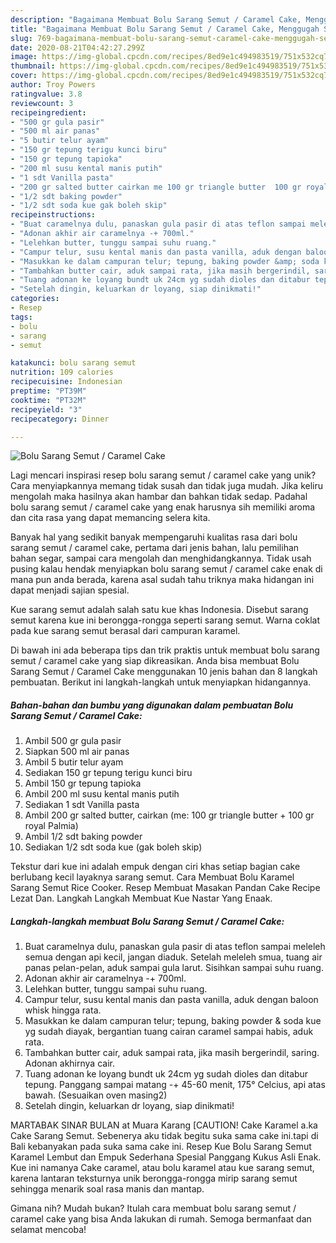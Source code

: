 ```yaml
---
description: "Bagaimana Membuat Bolu Sarang Semut / Caramel Cake, Menggugah Selera"
title: "Bagaimana Membuat Bolu Sarang Semut / Caramel Cake, Menggugah Selera"
slug: 769-bagaimana-membuat-bolu-sarang-semut-caramel-cake-menggugah-selera
date: 2020-08-21T04:42:27.299Z
image: https://img-global.cpcdn.com/recipes/8ed9e1c494983519/751x532cq70/bolu-sarang-semut-caramel-cake-foto-resep-utama.jpg
thumbnail: https://img-global.cpcdn.com/recipes/8ed9e1c494983519/751x532cq70/bolu-sarang-semut-caramel-cake-foto-resep-utama.jpg
cover: https://img-global.cpcdn.com/recipes/8ed9e1c494983519/751x532cq70/bolu-sarang-semut-caramel-cake-foto-resep-utama.jpg
author: Troy Powers
ratingvalue: 3.8
reviewcount: 3
recipeingredient:
- "500 gr gula pasir"
- "500 ml air panas"
- "5 butir telur ayam"
- "150 gr tepung terigu kunci biru"
- "150 gr tepung tapioka"
- "200 ml susu kental manis putih"
- "1 sdt Vanilla pasta"
- "200 gr salted butter cairkan me 100 gr triangle butter  100 gr royal Palmia"
- "1/2 sdt baking powder"
- "1/2 sdt soda kue gak boleh skip"
recipeinstructions:
- "Buat caramelnya dulu, panaskan gula pasir di atas teflon sampai meleleh semua dengan api kecil, jangan diaduk. Setelah meleleh smua, tuang air panas pelan-pelan, aduk sampai gula larut. Sisihkan sampai suhu ruang."
- "Adonan akhir air caramelnya -+ 700ml."
- "Lelehkan butter, tunggu sampai suhu ruang."
- "Campur telur, susu kental manis dan pasta vanilla, aduk dengan baloon whisk hingga rata."
- "Masukkan ke dalam campuran telur; tepung, baking powder &amp; soda kue yg sudah diayak, bergantian tuang cairan caramel sampai habis, aduk rata."
- "Tambahkan butter cair, aduk sampai rata, jika masih bergerindil, saring. Adonan akhirnya cair."
- "Tuang adonan ke loyang bundt uk 24cm yg sudah dioles dan ditabur tepung. Panggang sampai matang -+ 45-60 menit, 175° Celcius, api atas bawah. (Sesuaikan oven masing2)"
- "Setelah dingin, keluarkan dr loyang, siap dinikmati!"
categories:
- Resep
tags:
- bolu
- sarang
- semut

katakunci: bolu sarang semut 
nutrition: 109 calories
recipecuisine: Indonesian
preptime: "PT39M"
cooktime: "PT32M"
recipeyield: "3"
recipecategory: Dinner

---
```



![Bolu Sarang Semut / Caramel Cake](https://img-global.cpcdn.com/recipes/8ed9e1c494983519/751x532cq70/bolu-sarang-semut-caramel-cake-foto-resep-utama.jpg)

Lagi mencari inspirasi resep bolu sarang semut / caramel cake yang unik? Cara menyiapkannya memang tidak susah dan tidak juga mudah. Jika keliru mengolah maka hasilnya akan hambar dan bahkan tidak sedap. Padahal bolu sarang semut / caramel cake yang enak harusnya sih memiliki aroma dan cita rasa yang dapat memancing selera kita.

Banyak hal yang sedikit banyak mempengaruhi kualitas rasa dari bolu sarang semut / caramel cake, pertama dari jenis bahan, lalu pemilihan bahan segar, sampai cara mengolah dan menghidangkannya. Tidak usah pusing kalau hendak menyiapkan bolu sarang semut / caramel cake enak di mana pun anda berada, karena asal sudah tahu triknya maka hidangan ini dapat menjadi sajian spesial.

Kue sarang semut adalah salah satu kue khas Indonesia. Disebut sarang semut karena kue ini berongga-rongga seperti sarang semut. Warna coklat pada kue sarang semut berasal dari campuran karamel.


Di bawah ini ada beberapa tips dan trik praktis untuk membuat bolu sarang semut / caramel cake yang siap dikreasikan. Anda bisa membuat Bolu Sarang Semut / Caramel Cake menggunakan 10 jenis bahan dan 8 langkah pembuatan. Berikut ini langkah-langkah untuk menyiapkan hidangannya.

<!--inarticleads1-->

##### Bahan-bahan dan bumbu yang digunakan dalam pembuatan Bolu Sarang Semut / Caramel Cake:

1. Ambil 500 gr gula pasir
1. Siapkan 500 ml air panas
1. Ambil 5 butir telur ayam
1. Sediakan 150 gr tepung terigu kunci biru
1. Ambil 150 gr tepung tapioka
1. Ambil 200 ml susu kental manis putih
1. Sediakan 1 sdt Vanilla pasta
1. Ambil 200 gr salted butter, cairkan (me: 100 gr triangle butter + 100 gr royal Palmia)
1. Ambil 1/2 sdt baking powder
1. Sediakan 1/2 sdt soda kue (gak boleh skip)


Tekstur dari kue ini adalah empuk dengan ciri khas setiap bagian cake berlubang kecil layaknya sarang semut. Cara Membuat Bolu Karamel Sarang Semut Rice Cooker. Resep Membuat Masakan Pandan Cake Recipe Lezat Dan. Langkah Langkah Membuat Kue Nastar Yang Enaak. 

<!--inarticleads2-->

##### Langkah-langkah membuat Bolu Sarang Semut / Caramel Cake:

1. Buat caramelnya dulu, panaskan gula pasir di atas teflon sampai meleleh semua dengan api kecil, jangan diaduk. Setelah meleleh smua, tuang air panas pelan-pelan, aduk sampai gula larut. Sisihkan sampai suhu ruang.
1. Adonan akhir air caramelnya -+ 700ml.
1. Lelehkan butter, tunggu sampai suhu ruang.
1. Campur telur, susu kental manis dan pasta vanilla, aduk dengan baloon whisk hingga rata.
1. Masukkan ke dalam campuran telur; tepung, baking powder &amp; soda kue yg sudah diayak, bergantian tuang cairan caramel sampai habis, aduk rata.
1. Tambahkan butter cair, aduk sampai rata, jika masih bergerindil, saring. Adonan akhirnya cair.
1. Tuang adonan ke loyang bundt uk 24cm yg sudah dioles dan ditabur tepung. Panggang sampai matang -+ 45-60 menit, 175° Celcius, api atas bawah. (Sesuaikan oven masing2)
1. Setelah dingin, keluarkan dr loyang, siap dinikmati!


MARTABAK SINAR BULAN at Muara Karang [CAUTION! Cake Karamel a.ka Cake Sarang Semut. Sebenerya aku tidak begitu suka sama cake ini.tapi di Bali kebanyakan pada suka sama cake ini. Resep Kue Bolu Sarang Semut Karamel Lembut dan Empuk Sederhana Spesial Panggang Kukus Asli Enak. Kue ini namanya Cake caramel, atau bolu karamel atau kue sarang semut, karena lantaran teksturnya unik berongga-rongga mirip sarang semut sehingga menarik soal rasa manis dan mantap. 

Gimana nih? Mudah bukan? Itulah cara membuat bolu sarang semut / caramel cake yang bisa Anda lakukan di rumah. Semoga bermanfaat dan selamat mencoba!
